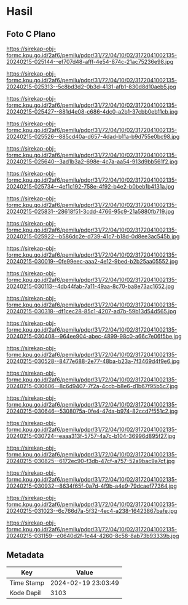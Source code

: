 # Hasil

## Foto C Plano

https://sirekap-obj-formc.kpu.go.id/2af6/pemilu/pdpr/31/72/04/10/02/3172041002135-20240215-025144--ef707d48-afff-4e54-874c-21ac75236e98.jpg

https://sirekap-obj-formc.kpu.go.id/2af6/pemilu/pdpr/31/72/04/10/02/3172041002135-20240215-025313--5c8bd3d2-0b3d-4131-afb1-830d8d10aeb5.jpg

https://sirekap-obj-formc.kpu.go.id/2af6/pemilu/pdpr/31/72/04/10/02/3172041002135-20240215-025427--881d4e08-c686-4dc0-a2b1-37cbb0eb11cb.jpg

https://sirekap-obj-formc.kpu.go.id/2af6/pemilu/pdpr/31/72/04/10/02/3172041002135-20240215-025526--885cd40a-d657-4dad-b11a-b9d755e0bc98.jpg

https://sirekap-obj-formc.kpu.go.id/2af6/pemilu/pdpr/31/72/04/10/02/3172041002135-20240215-025640--3ad1b3a2-698e-4c7a-aa54-913d9bb561f2.jpg

https://sirekap-obj-formc.kpu.go.id/2af6/pemilu/pdpr/31/72/04/10/02/3172041002135-20240215-025734--4ef1c192-758e-4f92-b4e2-b0beb1b4131a.jpg

https://sirekap-obj-formc.kpu.go.id/2af6/pemilu/pdpr/31/72/04/10/02/3172041002135-20240215-025831--28618f51-3cdd-4766-95c9-21a5880fb719.jpg

https://sirekap-obj-formc.kpu.go.id/2af6/pemilu/pdpr/31/72/04/10/02/3172041002135-20240215-025922--b586dc2e-d739-41c7-b18d-0d8ee3ac545b.jpg

https://sirekap-obj-formc.kpu.go.id/2af6/pemilu/pdpr/31/72/04/10/02/3172041002135-20240215-030019--0fe99eec-aaa2-4e12-9bed-b2b25aa05552.jpg

https://sirekap-obj-formc.kpu.go.id/2af6/pemilu/pdpr/31/72/04/10/02/3172041002135-20240215-030113--4db44fab-7a11-49aa-8c70-ba8e73ac1652.jpg

https://sirekap-obj-formc.kpu.go.id/2af6/pemilu/pdpr/31/72/04/10/02/3172041002135-20240215-030318--df1cec28-85c1-4207-ad7b-59b13d54d565.jpg

https://sirekap-obj-formc.kpu.go.id/2af6/pemilu/pdpr/31/72/04/10/02/3172041002135-20240215-030408--964ee904-abec-4899-98c0-a66c7e06f5be.jpg

https://sirekap-obj-formc.kpu.go.id/2af6/pemilu/pdpr/31/72/04/10/02/3172041002135-20240215-030528--8477e688-2e77-48ba-b23a-7f3469d4f9e6.jpg

https://sirekap-obj-formc.kpu.go.id/2af6/pemilu/pdpr/31/72/04/10/02/3172041002135-20240215-030606--8c6d9407-7f2a-4ccb-b8e6-d1b67f95b5c7.jpg

https://sirekap-obj-formc.kpu.go.id/2af6/pemilu/pdpr/31/72/04/10/02/3172041002135-20240215-030646--5308075a-0fe4-47da-b974-82ccd7f551c2.jpg

https://sirekap-obj-formc.kpu.go.id/2af6/pemilu/pdpr/31/72/04/10/02/3172041002135-20240215-030724--eaaa313f-5757-4a7c-b104-36996d895f27.jpg

https://sirekap-obj-formc.kpu.go.id/2af6/pemilu/pdpr/31/72/04/10/02/3172041002135-20240215-030825--6172ec90-f3db-47cf-a757-52a9bac9a7cf.jpg

https://sirekap-obj-formc.kpu.go.id/2af6/pemilu/pdpr/31/72/04/10/02/3172041002135-20240215-030932--8634f65f-0a7d-4f9b-a4e9-79dcaef77364.jpg

https://sirekap-obj-formc.kpu.go.id/2af6/pemilu/pdpr/31/72/04/10/02/3172041002135-20240215-031023--6c766d7a-5f32-4ec4-a238-16423867bafe.jpg

https://sirekap-obj-formc.kpu.go.id/2af6/pemilu/pdpr/31/72/04/10/02/3172041002135-20240215-031159--c0640d2f-1c44-4260-8c58-8ab73b93339b.jpg


## Metadata

| Key        | Value               |
| ---------- | ------------------- |
| Time Stamp | 2024-02-19 23:03:49 |
| Kode Dapil | 3103                |



